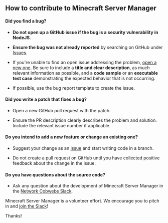 ## How to contribute to Minecraft Server Manager

#### **Did you find a bug?**

* **Do not open up a GitHub issue if the bug is a security vulnerability in NodeJS**.

* **Ensure the bug was not already reported** by searching on GitHub under [Issues](https://github.com/networkcobwebs/minecraft-server-manager/issues).

* If you're unable to find an open issue addressing the problem, [open a new one](https://github.com/networkcobwebs/minecraft-server-manager/issues/new). Be sure to include a **title and clear description**, as much relevant information as possible, and a **code sample** or an **executable test case** demonstrating the expected behavior that is not occurring.

* If possible, use the bug report template to create the issue.

#### **Did you write a patch that fixes a bug?**

* Open a new GitHub pull request with the patch.

* Ensure the PR description clearly describes the problem and solution. Include the relevant issue number if applicable.

#### **Do you intend to add a new feature or change an existing one?**

* Suggest your change as an [issue](https://github.com/networkcobwebs/minecraft-server-manager/issues) and start writing code in a branch.

* Do not create a pull request on GitHub until you have collected positive feedback about the change in the issue.

#### **Do you have questions about the source code?**

* Ask any question about the development of Minecraft Server Manager in the [Network Cobwebs Slack](https://networkcobwebs.slack.com/).

Minecraft Server Manager is a volunteer effort. We encourage you to pitch in and [join the Slack](https://networkcobwebs.slack.com/)!

Thanks!
